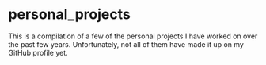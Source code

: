 # personal_projects
This is a compilation of a few of the personal projects I have worked on over the past few years. Unfortunately, not all of them have made it up on my GitHub profile yet.
